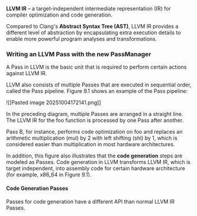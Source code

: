 **LLVM IR** – a target-independent intermediate representation (IR) for compiler optimization and code generation.

Compared to Clang's **Abstract Syntax Tree (AST)**, LLVM IR provides a different level of abstraction by encapsulating extra execution details to enable more powerful program analyses and transformations.

### Writing an LLVM Pass with the new PassManager
A Pass in LLVM is the basic unit that is required to perform certain actions against LLVM IR.

LLVM also consists of multiple Passes that are executed in sequential order, called the Pass pipeline. Figure 9.1 shows an example of the Pass pipeline:

![[Pasted image 20251004172141.png]]

In the preceding diagram, multiple Passes are arranged in a straight line. The LLVM IR for the foo function is processed by one Pass after another.

Pass B, for instance, performs code optimization on foo and replaces an arithmetic multiplication (mul) by 2 with left shifting (shl) by 1, which is considered easier than multiplication in most hardware architectures.

In addition, this figure also illustrates that the **code generation** steps are modeled as Passes. Code generation in LLVM transforms LLVM IR, which is target independent, into assembly code for certain hardware architecture (for example, x86_64 in Figure 9.1). 

#### Code Generation Passes
Passes for code generation have a different API than normal LLVM IR Passes.
